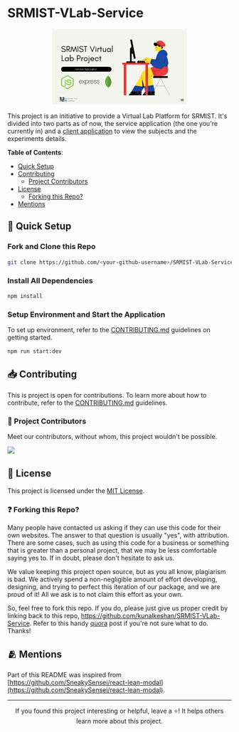 # SRMIST-VLab-Service

<p align="center">
    <img src="./public/thumbnail.jpg" alt="SRMIST Service Application thumbnail" width="60%" />
</p>

This project is an initiative to provide a Virtual Lab Platform for SRMIST. It's divided into two parts as of now, the service application (the one you're currently in) and a [client application](https://github.com/kunalkeshan/SRMIST-VLab-Client) to view the subjects and the experiments details.

**Table of Contents**:

- [Quick Setup](#-quick-setup)
- [Contributing](#-contributing)
  - [Project Contributors](#-project-contributors)
- [License](#-license)
  - [Forking this Repo?](#-forking-this-repo)
- [Mentions](#-mentions)

## 🚀 Quick Setup

### Fork and Clone this Repo

```bash
git clone https://github.com/<your-github-username>/SRMIST-VLab-Service
```

### Install All Dependencies

```bash
npm install
```

### Setup Environment and Start the Application

To set up environment, refer to the [CONTRIBUTING.md](./CONTRIBUTING.md) guidelines on getting started.

```bash
npm run start:dev
```

## 📥 Contributing

This is project is open for contributions. To learn more about how to contribute, refer to the [CONTRIBUTING.md](./CONTRIBUTING.md) guidelines.

### 🦸 Project Contributors

Meet our contributors, without whom, this project wouldn't be possible.

<a href="https://github.com/kunalkeshan/SRMIST-VLab-Service/graphs/contributors">
  <img src="https://contrib.rocks/image?repo=kunalkeshan/SRMIST-VLab-Service" />
</a>

## 📃 License

This project is licensed under the [MIT License](./LICENSE).

### ❓ Forking this Repo?

Many people have contacted us asking if they can use this code for their own websites. The answer to that question is usually "yes", with attribution. There are some cases, such as using this code for a business or something that is greater than a personal project, that we may be less comfortable saying yes to. If in doubt, please don't hesitate to ask us.

We value keeping this project open source, but as you all know, plagiarism is bad. We actively spend a non-negligible amount of effort developing, designing, and trying to perfect this iteration of our package, and we are proud of it! All we ask is to not claim this effort as your own.

So, feel free to fork this repo. If you do, please just give us proper credit by linking back to this repo, https://github.com/kunalkeshan/SRMIST-VLab-Service. Refer to this handy [quora](https://www.quora.com/Is-it-bad-to-copy-other-peoples-code) post if you're not sure what to do. Thanks!

## 🫂 Mentions

Part of this README was inspired from [https://github.com/SneakySensei/react-lean-modal](https://github.com/SneakySensei/react-lean-modal).

---

<p align="center">
If you found this project interesting or helpful, leave a ⭐! It helps others learn more about this project.
</p>